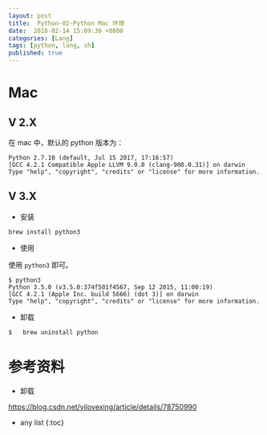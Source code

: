 ```yaml
---
layout: post
title:  Python-02-Python Mac 环境
date:  2018-02-14 15:09:30 +0800
categories: [Lang]
tags: [python, lang, sh]
published: true
---
```


# Mac

## V 2.X

在 mac 中，默认的 python 版本为：

```
Python 2.7.10 (default, Jul 15 2017, 17:16:57) 
[GCC 4.2.1 Compatible Apple LLVM 9.0.0 (clang-900.0.31)] on darwin
Type "help", "copyright", "credits" or "license" for more information.
```

## V 3.X

- 安装

```
brew install python3
```

- 使用

使用 `python3` 即可。

```
$ python3
Python 3.5.0 (v3.5.0:374f501f4567, Sep 12 2015, 11:00:19) 
[GCC 4.2.1 (Apple Inc. build 5666) (dot 3)] on darwin
Type "help", "copyright", "credits" or "license" for more information.
```

- 卸载

```sh
$   brew uninstall python
```

# 参考资料

- 卸载

https://blog.csdn.net/yilovexing/article/details/78750990

* any list
{:toc}

